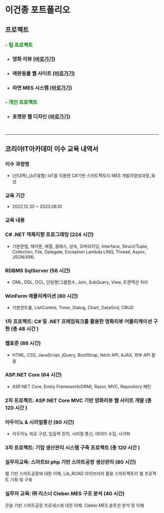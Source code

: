 # 이건종 포트폴리오
## 프로젝트

### <span style="color: Green">- 팀 프로젝트</span>

- ### **영화 리뷰** [(바로가기)](https://github.com/leegeonjong/WinfromFirstProject)
- ### **애완동물 웹 사이트** [(바로가기)](https://github.com/leegeonjong/WebDogCat)
- ### **라면 MES 시스템** [(바로가기)](https://github.com/leegeonjong/MESProject_Winform)

### <span style="color: Green">- 개인 프로젝트</span>
- ### **포켓몬 웹 디자인** [(바로가기)](https://github.com/leegeonjong/pokeweb)
  
<br>

---


## 코리아IT아카데미 이수 교육 내역서


### 이수 과정명
- (산대특)_(IoT융합) IoT를 이용한 C#기반 스마트팩토리 MES 개발자양성과정_육성
### 교육 기간
- 2022.12.30 ~ 2023.08.10
### 교육 내용
### **C# .NET 객체지향 프로그래밍 (224 시간)**<br>
- 기본문법, 제어문, 배열, 클래스, 상속, 오버라이딩, Interface, Struct/Tuple, Collection, File, Delegate, Exception Lambda LINQ, Thread, Async, JSON/XML

### **RDBMS SqlServer (56 시간)**<br>
 - DML, DDL, DCL, 단일행/그룹함수, Join, SubQuery, View, 트랜잭션 처리

### **WinForm 애플리케이션 (80 시간)**<br>
- 기본컨트롤, ListControl, Timer, Dialog, Chart, DataGrid, CRUD

### **1차 프로젝트: C# 및 .NET 프레임워크를 활용한 영화리뷰 어플리케이션 구현 (총 48 시간 )**

### **웹표준 (88 시간)**<br>
- HTML, CSS, JavaScript, jQuery, BootStrap, fetch API, AJAX, 외부 API 활용

### **ASP.NET Core (64 시간)**<br>
- ASP.NET Core, Entity Framework(ORM), Razor, MVC, Repository 패턴

### **2차 프로젝트: ASP.NET Core MVC 기반 영화리뷰 웹 사이트 개발 (총 120 시간 )**<br>
 
### **아두이노 & 시리얼통신 (80 시간)**<br>
- 아두이노 회로 구성, 입출력 장치, 시리얼 통신, 데이터 수집, 시각화

### **3차 프로젝트: 기업 생산관리 시스템 구축 프로젝트 (총 120 시간 )**<br>

###  **실무자교육: 스마트SI php 기반 스마트공장 생산관리  (80 시간)**<br>
웹 기반 스마트공장에 대한 이해, Lib_ROAD 라이브러리 활용 스마트팩토리 웹 프로젝트 기획 및 구축

### **실무자 교육: ㈜ 리스너  Cleber.MES 구조 분석  (40 시간)**<br>
콘솔 기반 스마트공장 프로세스에 대한 이해. Cleber.MES 솔루션 분석 및 이해

